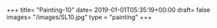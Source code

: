 +++
title= "Painting-10"
date= 2019-01-01T05:35:19+00:00
draft= false
images= "/images/SL10.jpg"
type = "painting"
+++
